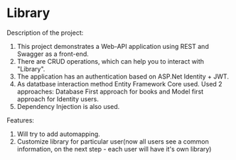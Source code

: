 # Library
Description of the project:
1. This project demonstrates a Web-API application using REST and Swagger as a front-end.
2. There are CRUD operations, which can help you to interact with "Library".
3. The application has an authentication based on ASP.Net Identity + JWT.
4. As datatbase interaction method Entity Framework Core used. Used 2 approaches: Database First approach for books and Model first approach for Identity users.
5. Dependency Injection is also used.

Features:
1. Will try to add automapping.
2. Customize library for particular user(now all users see a common information, on the next step - each user will have it's own library)

